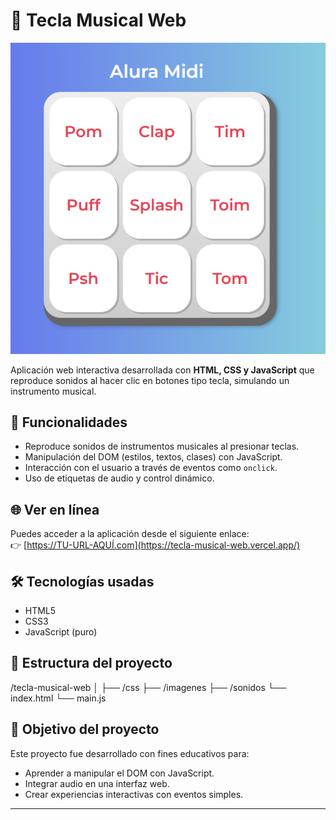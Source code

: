 # 🎹 Tecla Musical Web

![Vista previa del proyecto](./images/image.png)

Aplicación web interactiva desarrollada con **HTML, CSS y JavaScript** que reproduce sonidos al hacer clic en botones tipo tecla, simulando un instrumento musical.

## 🚀 Funcionalidades

- Reproduce sonidos de instrumentos musicales al presionar teclas.
- Manipulación del DOM (estilos, textos, clases) con JavaScript.
- Interacción con el usuario a través de eventos como `onclick`.
- Uso de etiquetas de audio y control dinámico.

## 🌐 Ver en línea

Puedes acceder a la aplicación desde el siguiente enlace:  
👉 [https://TU-URL-AQUÍ.com](https://tecla-musical-web.vercel.app/)

## 🛠️ Tecnologías usadas

- HTML5
- CSS3
- JavaScript (puro)

## 📁 Estructura del proyecto

/tecla-musical-web
│
├── /css
├── /imagenes
├── /sonidos
└── index.html
└── main.js

## 📌 Objetivo del proyecto

Este proyecto fue desarrollado con fines educativos para:

- Aprender a manipular el DOM con JavaScript.
- Integrar audio en una interfaz web.
- Crear experiencias interactivas con eventos simples.

---
